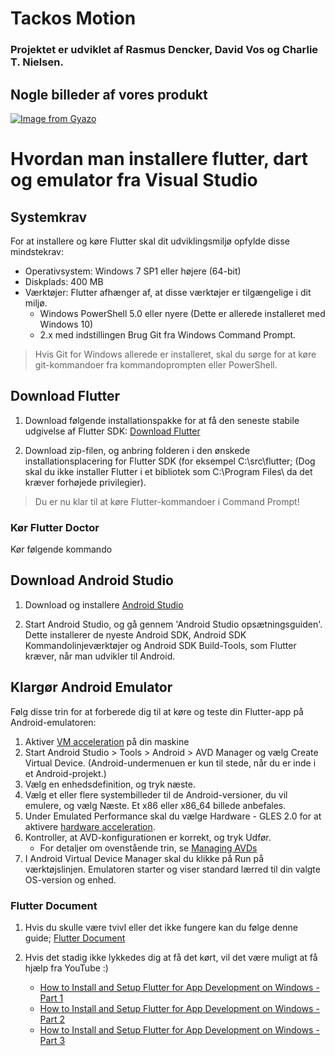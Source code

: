# Tackos Motion

### Projektet er udviklet af Rasmus Dencker, David Vos og Charlie T. Nielsen.

## Nogle billeder af vores produkt
[![Image from Gyazo](https://i.gyazo.com/5d922dff3831f38e295e19cb161aa62e.gif)](https://gyazo.com/5d922dff3831f38e295e19cb161aa62e)

# Hvordan man installere flutter, dart og emulator fra Visual Studio

## Systemkrav

For at installere og køre Flutter skal dit udviklingsmiljø opfylde disse mindstekrav:

* Operativsystem: Windows 7 SP1 eller højere (64-bit)
* Diskplads: 400 MB
* Værktøjer: Flutter afhænger af, at disse værktøjer er tilgængelige i dit miljø.
  - Windows PowerShell 5.0 eller nyere (Dette er allerede installeret med Windows 10)
  - 2.x med indstillingen Brug Git fra Windows Command Prompt.

> Hvis Git for Windows allerede er installeret, skal du sørge for at køre git-kommandoer fra kommandoprompten eller PowerShell.

## Download Flutter
1. Download følgende installationspakke for at få den seneste stabile udgivelse af Flutter SDK: [Download Flutter](https://storage.googleapis.com/flutter_infra/releases/stable/windows/flutter_windows_1.17.1-stable.zip)
   
2. Download zip-filen, og anbring folderen i den ønskede installationsplacering for Flutter SDK (for eksempel C:\src\flutter; (Dog skal du ikke installer Flutter i et bibliotek som C:\Program Files\ da det kræver forhøjede privilegier).

> Du er nu klar til at køre Flutter-kommandoer i Command Prompt!

### Kør Flutter Doctor
Kør følgende kommando 

## Download Android Studio
1. Download og installere [Android Studio](https://developer.android.com/studio)

2. Start Android Studio, og gå gennem 'Android Studio opsætningsguiden'. Dette installerer de nyeste Android SDK, Android SDK Kommandolinjeværktøjer og Android SDK Build-Tools, som Flutter kræver, når man udvikler til Android.

## Klargør Android Emulator

Følg disse trin for at forberede dig til at køre og teste din Flutter-app på Android-emulatoren:
1. Aktiver [VM acceleration](https://developer.android.com/studio/run/emulator-acceleration) på din maskine
2. Start Android Studio > Tools > Android > AVD Manager og vælg Create Virtual Device. (Android-undermenuen er kun til stede, når du er inde i et Android-projekt.)
3. Vælg en enhedsdefinition, og tryk næste.
4. Vælg et eller flere systembilleder til de Android-versioner, du vil emulere, og vælg Næste. Et x86 eller x86_64 billede anbefales.
5. Under Emulated Performance skal du vælge Hardware - GLES 2.0 for at aktivere [hardware acceleration](https://developer.android.com/studio/run/emulator-acceleration).
6. Kontroller, at AVD-konfigurationen er korrekt, og tryk Udfør.
   * For detaljer om ovenstående trin, se [Managing AVDs](https://developer.android.com/studio/run/managing-avds)
7. I Android Virtual Device Manager skal du klikke på Run på værktøjslinjen. Emulatoren starter og viser standard lærred til din valgte OS-version og enhed.

### Flutter Document
1. Hvis du skulle være tvivl eller det ikke fungere kan du følge denne guide; [Flutter Document](https://flutter.dev/docs/get-started/install/windows)

2. Hvis det stadig ikke lykkedes dig at få det kørt, vil det være muligt at få hjælp fra YouTube :)
    * [How to Install and Setup Flutter for App Development on Windows - Part 1](https://www.youtube.com/watch?v=Z2ugnpCQuyw)
    * [How to Install and Setup Flutter for App Development on Windows - Part 2](https://www.youtube.com/watch?v=8YlJ9RjdpkA)
    * [How to Install and Setup Flutter for App Development on Windows - Part 3](https://www.youtube.com/watch?v=n9qDNVoe5V8)